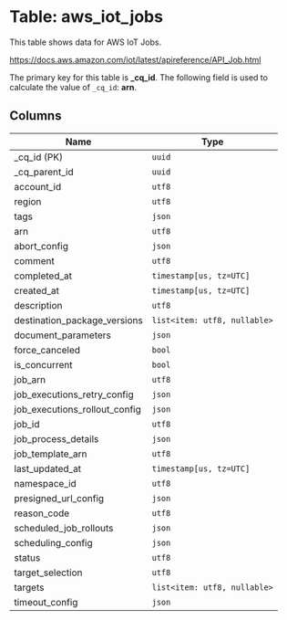 # Table: aws_iot_jobs

This table shows data for AWS IoT Jobs.

https://docs.aws.amazon.com/iot/latest/apireference/API_Job.html

The primary key for this table is **_cq_id**.
The following field is used to calculate the value of `_cq_id`: **arn**.

## Columns

| Name          | Type          |
| ------------- | ------------- |
|_cq_id (PK)|`uuid`|
|_cq_parent_id|`uuid`|
|account_id|`utf8`|
|region|`utf8`|
|tags|`json`|
|arn|`utf8`|
|abort_config|`json`|
|comment|`utf8`|
|completed_at|`timestamp[us, tz=UTC]`|
|created_at|`timestamp[us, tz=UTC]`|
|description|`utf8`|
|destination_package_versions|`list<item: utf8, nullable>`|
|document_parameters|`json`|
|force_canceled|`bool`|
|is_concurrent|`bool`|
|job_arn|`utf8`|
|job_executions_retry_config|`json`|
|job_executions_rollout_config|`json`|
|job_id|`utf8`|
|job_process_details|`json`|
|job_template_arn|`utf8`|
|last_updated_at|`timestamp[us, tz=UTC]`|
|namespace_id|`utf8`|
|presigned_url_config|`json`|
|reason_code|`utf8`|
|scheduled_job_rollouts|`json`|
|scheduling_config|`json`|
|status|`utf8`|
|target_selection|`utf8`|
|targets|`list<item: utf8, nullable>`|
|timeout_config|`json`|